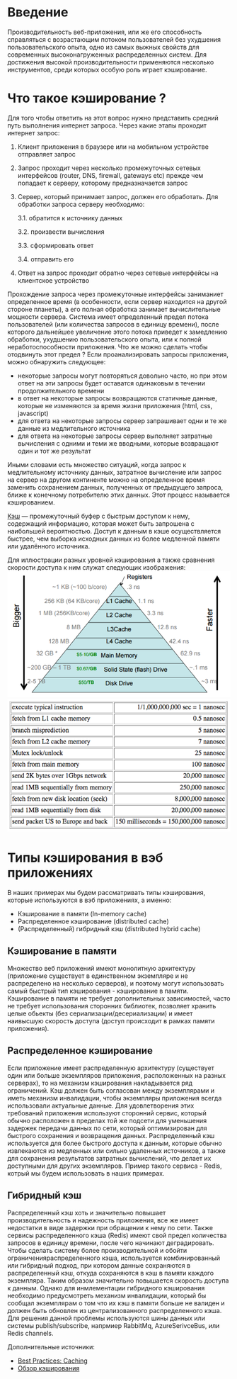 # Введение
Производительность веб-приложения, или же его способность справляться с возрастающим потоком пользователей без ухудшения пользовательского опыта, одно из самых выжных свойств для современных высоконагруженных распределенных систем. Для достижения высокой производительности применяются несколько инструментов, среди которых особую роль играет кэширование.

# Что такое кэширование ?
Для того чтобы ответить на этот вопрос нужно представить средний путь выполнения интернет запроса. Через какие этапы проходит интернет запрос:
1. Клиент приложения в браузере или на мобильном устройстве отправляет запрос
2. Запрос проходит через несколько промежуточных сетевых интерфейсов (router, DNS, firewall, gateways etc) прежде чем попадает к серверу, которому предназначается запрос
3. Сервер, который принимает запрос, должен его обработать. Для обработки запроса серверу необходимо:

    3.1. обратится к источнику данных

    3.2. произвести вычисления

    3.3. сформировать ответ

    3.4. отправить его
4. Ответ на запрос проходит обратно через сетевые интерфейсы на клиентское устройство

Прохождение запроса через промежуточные интерфейсы заниманиет определенное время (в особенности, если сервер находится на другой стороне планеты), а его полная обработка занимает вычислительные мощности сервера. Система имеет определенный предел потока пользователей (или количества запросов в единицу времени), после которого дальнейшее увеличение этого потока приведет к замедлению обработки, ухудшению пользовательского опыта, или к полной неработоспособности приложения. Что же можно сделать чтобы отодвинуть этот предел ?
Если проанализировать запросы приложения, можно обнаружить следующее:
- некоторые запросы могут повторяться довольно часто, но при этом ответ на эти запросы будет оставатся одинаковым в течении продолжительного времени
- в ответ на некоторые запросы возвращаются статичные данные, которые не изменяются за время жизни приложения (html, css, javascript)
- для ответа на некоторые запросы сервер запрашивает одни и те же данные из медлительного источника
- для ответа на некоторые запросы сервер выполняет затратные вычисления с одними и теми же вводными, которые возвращают один и тот же результат

Иными словами есть множество ситуаций, когда запрос к медлительному источнику данных, затратное вычисление или запрос на сервер на другом континенте можно на определенное время заменить сохранением данных, полученных от предыдущего запроса, ближе к конечному потребителю этих данных. Этот процесс называется кэшированием.

[Кэш](https://ru.wikipedia.org/wiki/%D0%9A%D1%8D%D1%88) — промежуточный буфер с быстрым доступом к нему, содержащий информацию, которая может быть запрошена с наибольшей вероятностью. Доступ к данным в кэше осуществляется быстрее, чем выборка исходных данных из более медленной памяти или удалённого источника.

Для иллюстрации разных уровней кэширования а также сравнения скорости доступа к ним служат следующик изображения:
![Cache levels](img/cache-levels-1.png)
![Cache levels latency](img/cache-levels-latency-1.png)

# Типы кэширования в вэб приложениях
В наших примерах мы будем рассматривать типы кэширования, которые используются в вэб приложениях, а именно:
- Кэширование в памяти (In-memory cache)
- Распределенное кэширование (distributed cache)
- (Распределенный) гибридный кэш (distributed hybrid cache)

## Кэширование в памяти
Множество веб приложений имеют монолитную архитектуру (приложение существует в единственном экземпляре и не распределено на несколько серверов), и поэтому могут использовать самый быстрый тип кэширования - кэширование в памяти. Кэширование в памяти не требует дополнительных зависимостей, часто не требует использования сторонних библиотек, позволяет хранить целые обьекты (без сериализации/десериализации) и имеет наивысшую скорость доступа (доступ происходит в рамках памяти приложения).

## Распределенное кэширование
Если приложение имеет распределенную архитектуру (существует один или больше экземпляров приложения, расположенных на разных серверах), то на механизм кэширования накладывается ряд ограничений. Кэш должен быть согласован между экземплярами и иметь механизм инвалидации, чтобы экземпляры приложения всегда использовали актуальные данные. Для удовлетворения этих требований приложения используют сторонний сервис, который обычно расположен в пределах той же подсети для уменьшения задержек передачи данных по сети, который оптимизирован для быстрого сохранения и возвращения данных. Распределенный кэш используется для более быстрого доступа к данным, которые обычно извлекаются из медленных или сильно удаленных источников, а также для сохранения результатов затратных вычислений, что делает их доступными для других экземпляров. Пример такого сервиса - Redis, котрый мы будем использовать в наших примерах. 

## Гибридный кэш
Распределенный кэш хоть и значительно повышает производительность и надежность приложения, все же имеет недостатки в виде задержки при обращении к нему по сети. Также сервисы распределенного кэша (Redis) имеют свой предел количества запросов в единицу времени, после чего начинают деградировать. Чтобы сделать систему более производительной и обойти ограниченияраспределенного кэша, используется комбинированный или гибридный подход, при котором данные сохраняются в распределенный кэш, откуда сохраняются в кэш в памяти каждого экземпляра. Таким образом значительно повышается скорость доступа к данным. Однако для инмлементации гибридного кэширования необходимо предусмотреть механизм инвалидации, который бы сообщал экземплярам о том что их кэш в памяти больше не валиден и должен быть обновлен из централизованного распределенного кэша. Для решения данной проблемы используются шины данных или системы publish/subscribe, напрмиер RabbitMq, AzureSerivceBus, или Redis channels.

Дополнительные источники:
- [Best Practices: Caching](https://docs.microsoft.com/en-us/azure/architecture/best-practices/caching)
- [Обзор кэширования](https://aws.amazon.com/ru/caching/)